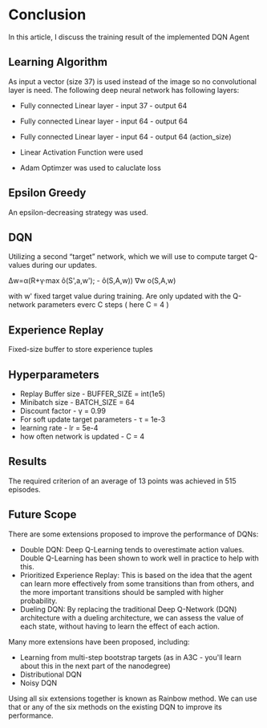 # Conclusion
In this article, I discuss the training result of the implemented DQN Agent

## Learning Algorithm
As input a vector (size 37) is used instead of the image so no convolutional layer is need. 
The following deep neural network has following layers:</br>

* Fully connected Linear layer - input 37 - output 64</br>

* Fully connected Linear layer - input 64 - output 64</br>

* Fully connected Linear layer - input 64 - output 64 (action_size)</br>

* Linear Activation Function were used</br>

* Adam Optimzer was used to caluclate loss

## Epsilon Greedy
An epsilon-decreasing strategy was used.

## DQN
Utilizing a second “target” network, which we will use to compute target Q-values during our updates.

Δw=α(R+γ·max ô(S',a,w'); - ô(S,A,w)) ∇w o(S,A,w)

with w' fixed target value during training. Are only updated with the Q-network parameters everc C steps ( here C = 4 )

## Experience Replay
Fixed-size buffer to store experience tuples

## Hyperparameters
* Replay Buffer size - BUFFER_SIZE = int(1e5)
* Minibatch size - BATCH_SIZE = 64
* Discount factor - γ = 0.99
* For soft update target parameters - τ = 1e-3
* learning rate - lr = 5e-4
* how often network is updated - C = 4
## Results
The required criterion of an average of 13 points was achieved in 515 episodes.

## Future Scope
There are some extensions proposed to improve the performance of DQNs: 
* Double DQN: Deep Q-Learning tends to overestimate action values. Double Q-Learning has been shown to work well in practice to help with this.
* Prioritized Experience Replay: This is based on the idea that the agent can learn more effectively from some transitions than from others, and the more important transitions should be sampled with higher probability.
* Dueling DQN: By replacing the traditional Deep Q-Network (DQN) architecture with a dueling architecture, we can assess the value of each state, without having to learn the effect of each action.</br>

Many more extensions have been proposed, including:</br>
* Learning from multi-step bootstrap targets (as in A3C - you'll learn about this in the next part of the nanodegree)
* Distributional DQN
* Noisy DQN</br>

Using all six extensions together is known as Rainbow method. We can use that or any of the six methods on the existing DQN 
to improve its performance.
